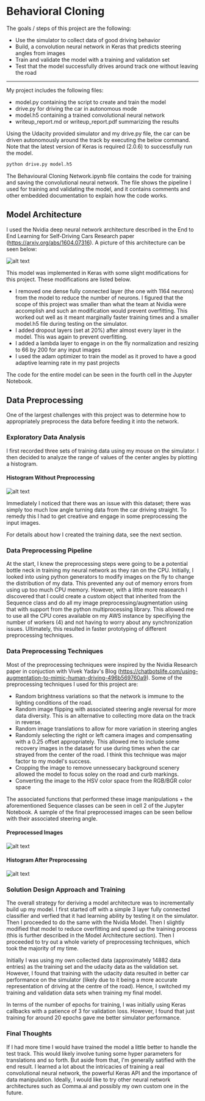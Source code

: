 # **Behavioral Cloning**

The goals / steps of this project are the following:
* Use the simulator to collect data of good driving behavior
* Build, a convolution neural network in Keras that predicts steering angles from images
* Train and validate the model with a training and validation set
* Test that the model successfully drives around track one without leaving the road



[//]: # (Image References)

[image1]: ./img/nvidia_net.png "Model Visualization"
[image2]: ./img/hist1.png "Histogram With Preprocessing"
[image3]: ./img/preprocessed_images.png "Preprocessed Images"
[image4]: ./img/hist2.png "Histogram Without Preprocessing"
---

My project includes the following files:
* model.py containing the script to create and train the model
* drive.py for driving the car in autonomous mode
* model.h5 containing a trained convolutional neural network
* writeup_report.md or writeup_report.pdf summarizing the results

Using the Udacity provided simulator and my drive.py file, the car can be driven autonomously around the track by executing the below command. Note that the latest version of Keras is required (2.0.6) to successfully run the model.

```sh
python drive.py model.h5
```

The Behavioural Cloning Network.ipynb file contains the code for training and saving the convolutional neural network. The file shows the pipeline I used for training and validating the model, and it contains comments and other embedded documentation to explain how the code works.

## Model Architecture

I used the Nvidia deep neural network architecture described in the End to End Learning for Self-Driving Cars Research paper (https://arxiv.org/abs/1604.07316). A picture of this architecture can be seen below:

![alt text][image1]

This model was implemented in Keras with some slight modifications for this project. These modifications are listed below.

- I removed one dense fully connected layer (the one with 1164 neurons) from the model to reduce the number of neurons. I figured that the scope of this project was smaller than what the team at Nvidia were accomplish and such an modification would prevent overfitting. This worked out well as it meant marginally faster training times and a smaller model.h5 file during testing on the simulator.
- I added dropout layers (set at 20%) after almost every layer in the model. This was again to prevent overfitting.
- I added a lambda layer to engage in on the fly normalization and resizing to 66 by 200 for any input images
- I used the adam optimizer to train the model as it proved to have a good adaptive learning rate in my past projects

The code for the entire model can be seen in the fourth cell in the Jupyter Notebook.


## Data Preprocessing

One of the largest challenges with this project was to determine how to appropriately preprocess the data before feeding it into the network.

### Exploratory Data Analysis

I first recorded three sets of training data using my mouse on the simulator. I then decided to analyze the range of values of the center angles by plotting a histogram.
#### Histogram Without Preprocessing
![alt text][image4]

Immediately I noticed that there was an issue with this dataset; there was simply too much low angle turning data from the car driving straight. To remedy this I had to get creative and engage in some preprocessing the input images.

For details about how I created the training data, see the next section.

### Data Preprocessing Pipeline

At the start, I knew the preprocessing steps were going to be a potential bottle neck in training my neural network as they ran on the CPU. Initially, I looked into using python generators to modify images on the fly to change the distribution of my data. This prevented any out of memory errors from using up too much CPU memory. However, with a little more reasearch I discovered that I could create a custom object that inherited from the Sequence class and do all my image preprocessing/augmentation using that with support from the python multiprocessing library. This allowed me to use all the CPU cores available on my AWS instance by specifiying the number of workers (4) and not having to worry about any synchronization issues. Ultimately, this resulted in faster prototyping of different preprocessing techniques.

### Data Preprocessing Techniques

Most of the preprocessing techniques were inspired by the Nvidia Research paper in conjuction with Vivek Yadav's Blog (https://chatbotslife.com/using-augmentation-to-mimic-human-driving-496b569760a9). Some of the preprocessing techniques I used for this project are:
- Random brightness variations so that the network is immune to the lighting conditions of the road.
- Random image flipping with associated steering angle reversal for more data diversity. This is an alternative to collecting more data on the track in reverse.
- Random image translations to allow for more variation in steering angles
- Randomly selecting the right or left camera images and compensating with a 0.25 offset appropriately. This allowed me to include some recovery images in the dataset for use during times when the car strayed from the center of the road. I think this technique was major factor to my model's success.
- Cropping the image to remove unnessecary background scenery allowed the model to focus soley on the road and curb markings.
- Converting the image to the HSV color space from the RGB/BGR color space

The associated functions that performed these image manipulations + the aforementioned Sequence classes can be seen in cell 2 of the Jupyter Notebook. A sample of the final preprocessed images can be seen bellow with their associated steering angle.

#### Preprocessed Images
![alt text][image3]

#### Histogram After Preprocessing

![alt text][image2]

### Solution Design Approach and Training

The overall strategy for deriving a model architecture was to incrementally build up my model. I first started off with a simple 3 layer fully connected classifier and verfied that it had learning ability by testing it on the simulator. Then I proceeded to do the same with the Nvidia Model. Then I slightly modified that model to reduce overfitting and speed up the training process (this is further described in the Model Architecture section). Then I proceeded to try out a whole variety of preprocessing techniques, which took the majority of my time.

Initially I was using my own collected data (approximately 14882 data entries) as the training set and the udacity data as the validation set. However, I found that training with the udacity data resulted in better car performance on the simulator (likely due to it being a more accurate representation of driving at the centre of the road). Hence, I switched my training and validation data sets when training my final model.

In terms of the number of epochs for training, I was initially using Keras callbacks with a patience of 3 for validation loss. However, I found that just training for around 20 epochs gave me better simulator performance.

### Final Thoughts

If I had more time I would have trained the model a little better to handle the test track. This would likely involve tuning some hyper parameters for translations and so forth. But aside from that, I'm generally satified with the end result. I learned a lot about the intricacies of training a real convolutional neural network, the powerful Keras API and the importance of data manipulation. Ideally, I would like to try other neural network architectures such as Comma.ai and possibly my own custom one in the future.